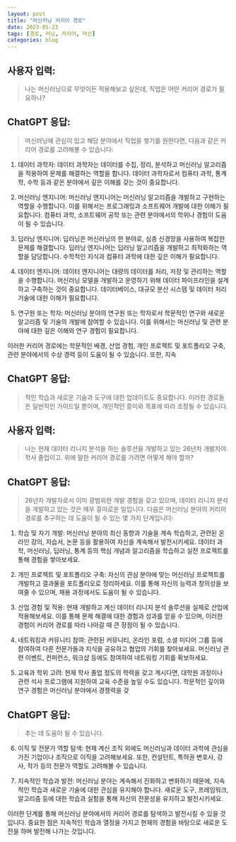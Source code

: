 ```yaml
---
layout: post
title: "머신러닝 커리어 경로"
date: 2023-05-23
tags: [경로, 러닝, 커리어, 머신]
categories: blog
---
```


## 사용자 입력:
> 나는 머신러닝으로 무엇이든 적용해보고 싶은데, 직업은 어떤 커리어 경로가 필요하나?

## ChatGPT 응답:
> 머신러닝에 관심이 있고 해당 분야에서 직업을 쌓기를 원한다면, 다음과 같은 커리어 경로를 고려해볼 수 있습니다:

1. 데이터 과학자: 데이터 과학자는 데이터를 수집, 정리, 분석하고 머신러닝 알고리즘을 적용하여 문제를 해결하는 역할을 합니다. 데이터 과학자로서 컴퓨터 과학, 통계학, 수학 등과 같은 분야에서 깊은 이해를 갖는 것이 중요합니다.

2. 머신러닝 엔지니어: 머신러닝 엔지니어는 머신러닝 알고리즘을 개발하고 구현하는 역할을 수행합니다. 이를 위해서는 프로그래밍과 소프트웨어 개발에 대한 이해가 필요합니다. 컴퓨터 과학, 소프트웨어 공학 또는 관련 분야에서의 학위나 경험이 도움이 될 수 있습니다.

3. 딥러닝 엔지니어: 딥러닝은 머신러닝의 한 분야로, 심층 신경망을 사용하여 복잡한 문제를 해결합니다. 딥러닝 엔지니어는 딥러닝 알고리즘을 개발하고 최적화하는 역할을 담당합니다. 수학적인 지식과 컴퓨터 과학에 대한 깊은 이해가 필요합니다.

4. 데이터 엔지니어: 데이터 엔지니어는 대량의 데이터를 처리, 저장 및 관리하는 역할을 수행합니다. 머신러닝 모델을 개발하고 운영하기 위해 데이터 파이프라인을 설계하고 구축하는 것이 중요합니다. 데이터베이스, 대규모 분산 시스템 및 데이터 처리 기술에 대한 이해가 필요합니다.

5. 연구원 또는 학자: 머신러닝 분야의 연구원 또는 학자로서 학문적인 연구와 새로운 알고리즘 및 기술의 개발에 참여할 수 있습니다. 이를 위해서는 머신러닝 및 관련 분야에 대한 깊은 이해와 연구 경험이 필요합니다.

이러한 커리어 경로에는 학문적인 배경, 산업 경험, 개인 프로젝트 및 포트폴리오 구축, 관련 분야에서의 수상 경력 등이 도움이 될 수 있습니다. 또한, 지속

## ChatGPT 응답:
> 적인 학습과 새로운 기술과 도구에 대한 업데이트도 중요합니다. 이러한 경로들은 일반적인 가이드일 뿐이며, 개인적인 흥미와 목표에 따라 조정될 수 있습니다.

## 사용자 입력:
> 나는 현재 데이터 리니지 분석을 하는 솔루션을 개발하고 있는 26년차 개발자야. 학사 졸업이고. 위에 말한 커리어 경로를 가려면 어떻게 해야 할까?

## ChatGPT 응답:
> 26년차 개발자로서 이미 광범위한 개발 경험을 갖고 있으며, 데이터 리니지 분석을 개발하고 있는 것은 매우 흥미로운 일입니다. 다음은 머신러닝 분야의 커리어 경로를 추구하는 데 도움이 될 수 있는 몇 가지 단계입니다:

1. 학습 및 자기 개발: 머신러닝 분야의 최신 동향과 기술을 계속 학습하고, 관련된 온라인 강의, 자습서, 논문 등을 활용하여 자신을 계속해서 발전시키세요. 데이터 과학, 머신러닝, 딥러닝, 통계 등의 핵심 개념과 알고리즘을 학습하고 실전 프로젝트를 통해 경험을 쌓아보세요.

2. 개인 프로젝트 및 포트폴리오 구축: 자신의 관심 분야에 맞는 머신러닝 프로젝트를 개발하고 결과물을 포트폴리오로 정리하세요. 이를 통해 자신의 능력과 창의성을 보여줄 수 있으며, 채용 과정에서도 도움이 될 수 있습니다.

3. 산업 경험 및 적용: 현재 개발하고 계신 데이터 리니지 분석 솔루션을 실제로 산업에 적용해보세요. 이를 통해 문제 해결에 대한 경험과 성과를 얻을 수 있으며, 이러한 경험이 커리어 경로를 따라 나아갈 때 큰 장점이 될 수 있습니다.

4. 네트워킹과 커뮤니티 참여: 관련된 커뮤니티, 온라인 포럼, 소셜 미디어 그룹 등에 참여하여 다른 전문가들과 지식을 공유하고 협업의 기회를 찾아보세요. 머신러닝 관련 이벤트, 컨퍼런스, 워크샵 등에도 참여하여 네트워킹 기회를 확보하세요.

5. 교육과 학위 고려: 현재 학사 졸업 정도의 학력을 갖고 계시다면, 대학원 과정이나 관련 석사 프로그램에 지원하여 교육 수준을 높일 수도 있습니다. 학문적인 깊이와 연구 경험은 머신러닝 분야에서 경쟁력을 갖

## ChatGPT 응답:
> 추는 데 도움이 될 수 있습니다.

6. 이직 및 전문가 역할 탐색: 현재 계신 조직 외에도 머신러닝과 데이터 과학에 관심을 가진 기업이나 조직으로 이직을 고려해보세요. 또한, 컨설턴트, 특허권 변호사, 강사, 작가 등의 전문가 역할도 고려해볼 수 있습니다.

7. 지속적인 학습과 발전: 머신러닝 분야는 계속해서 진화하고 변화하기 때문에, 지속적인 학습과 새로운 기술에 대한 관심을 유지해야 합니다. 새로운 도구, 프레임워크, 알고리즘 등에 대한 학습과 실험을 통해 자신의 전문성을 유지하고 발전시키세요.

이러한 단계를 통해 머신러닝 분야에서의 커리어 경로를 탐색하고 발전시킬 수 있을 것입니다. 중요한 점은 지속적인 학습과 열정을 가지고 현재의 경험을 바탕으로 새로운 도전을 하며 발전해 나가는 것입니다.

